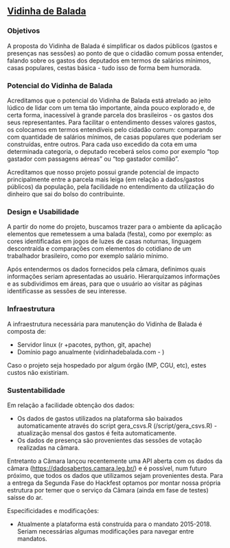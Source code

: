 ## [Vidinha de Balada](http://vidinhadebalada.com/#!/)

### Objetivos 

A proposta do Vidinha de Balada é simplificar os dados públicos (gastos e presenças nas sessões) ao ponto de que o cidadão comum possa entender, falando sobre os gastos dos deputados em termos de salários mínimos, casas populares, cestas básica - tudo isso de forma bem humorada.


### Potencial do Vidinha de Balada

Acreditamos que o potencial do Vidinha de Balada está atrelado ao jeito lúdico de lidar com um tema tão importante, ainda pouco explorado e, de certa forma, inacessível à grande parcela dos brasileiros  - os gastos dos seus representantes. 
Para facilitar o entendimento desses valores gastos, os colocamos em termos entendíveis pelo cidadão comum: comparando com quantidade de salários mínimos, de casas populares que poderiam ser construídas, entre outros. Para cada uso excedido da cota em uma determinada categoria, o deputado receberá selos como por exemplo “top gastador com passagens aéreas” ou “top gastador comilão”.

Acreditamos que nosso projeto possui grande potencial de impacto principalmente entre a parcela mais leiga (em relação a dados/gastos públicos) da população, pela facilidade no entendimento da utilização do dinheiro que sai do bolso do contribuinte.


### Design e Usabilidade

A partir do nome do projeto, buscamos trazer para o ambiente da aplicação elementos que remetessem a uma balada (festa), como por exemplo: as cores identificadas em jogos de luzes de casas noturnas, linguagem descontraída e comparações com elementos do cotidiano de um trabalhador brasileiro, como por exemplo salário mínimo.

Após entendermos os dados fornecidos pela câmara, definimos quais informações seriam apresentadas ao usuário. Hierarquizamos informações e as subdividimos em áreas, para que o usuário ao visitar as páginas identificasse as sessões de seu interesse.

### Infraestrutura

A infraestrutura necessária para manutenção do Vidinha de Balada é composta de:

- Servidor linux (r +pacotes, python, git, apache)
- Domínio pago anualmente (vidinhadebalada.com - )

Caso o projeto seja hospedado por algum órgão (MP, CGU, etc), estes custos não existiriam.


### Sustentabilidade

Em relação a facilidade obtenção dos dados: 

- Os dados de gastos utilizados na plataforma são baixados automaticamente através do script gera_csvs.R (/script/gera_csvs.R) - atualização mensal dos gastos é feita automaticamente. 
- Os dados de presença são provenientes das sessões de votação realizadas na câmara.

Entretanto a Câmara lançou recentemente uma API aberta com os dados da câmara (https://dadosabertos.camara.leg.br/) e é possível, num futuro próximo, que todos os dados que utilizamos sejam provenientes desta. Para a entrega da Segunda Fase do Hackfest optamos por montar nossa própria estrutura por temer que o serviço da Cãmara (ainda em fase de testes) saísse do ar.

Especificidades e modificações:

- Atualmente a plataforma está construída para o mandato 2015-2018. Seriam necessárias algumas modificações para navegar entre mandatos.











